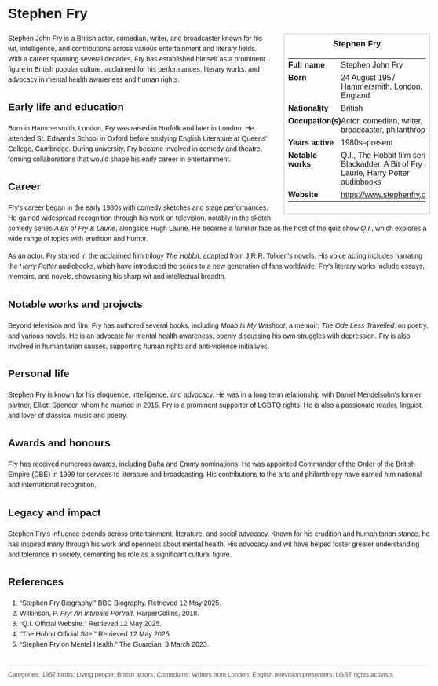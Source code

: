 <!DOCTYPE html>
<html>
<head>
  <title>Stephen Fry – Profile</title>
  <style>
    body { font-family: Arial, sans-serif; margin: 2rem auto; max-width: 960px; line-height: 1.5; }
    aside.infobox { float: right; width: 280px; margin: 0 0 1rem 1.5rem; border: 1px solid #ccc; padding: 0.5rem; font-size: 0.9rem; }
    aside.infobox h3 { text-align: center; margin-top: 0; }
    aside.infobox table { width: 100%; border-collapse: collapse; }
    aside.infobox td { padding: 0.25rem 0; vertical-align: top; }
    h1 { margin-top: 0; }
    footer.categories { font-size: 0.8rem; color: #555; border-top: 1px solid #ddd; padding-top: 0.5rem; margin-top: 2rem; }
  </style>
</head>
<body>
  <h1>Stephen Fry</h1>
  <aside class="infobox">
    <h3>Stephen Fry</h3>
    <table>
      <tr><td><strong>Full name</strong></td><td>Stephen John Fry</td></tr>
      <tr><td><strong>Born</strong></td><td>24 August 1957<br>Hammersmith, London, England</td></tr>
      <tr><td><strong>Nationality</strong></td><td>British</td></tr>
      <tr><td><strong>Occupation(s)</strong></td><td>Actor, comedian, writer, broadcaster, philanthropist</td></tr>
      <tr><td><strong>Years active</strong></td><td>1980s–present</td></tr>
      <tr><td><strong>Notable works</strong></td><td>Q.I., The Hobbit film series, Blackadder, A Bit of Fry & Laurie, Harry Potter audiobooks</td></tr>
      <tr><td><strong>Website</strong></td><td><a href="https://www.stephenfry.com">https://www.stephenfry.com</a></td></tr>
    </table>
  </aside>
  <p>Stephen John Fry is a British actor, comedian, writer, and broadcaster known for his wit, intelligence, and contributions across various entertainment and literary fields. With a career spanning several decades, Fry has established himself as a prominent figure in British popular culture, acclaimed for his performances, literary works, and advocacy in mental health awareness and human rights.</p>
  
  <h2>Early life and education</h2>
  <p>Born in Hammersmith, London, Fry was raised in Norfolk and later in London. He attended St. Edward's School in Oxford before studying English Literature at Queens' College, Cambridge. During university, Fry became involved in comedy and theatre, forming collaborations that would shape his early career in entertainment.</p>
  
  <h2>Career</h2>
  <p>Fry's career began in the early 1980s with comedy sketches and stage performances. He gained widespread recognition through his work on television, notably in the sketch comedy series <em>A Bit of Fry & Laurie</em>, alongside Hugh Laurie. He became a familiar face as the host of the quiz show <em>Q.I.</em>, which explores a wide range of topics with erudition and humor.</p>
  <p>As an actor, Fry starred in the acclaimed film trilogy <em>The Hobbit</em>, adapted from J.R.R. Tolkien's novels. His voice acting includes narrating the <em>Harry Potter</em> audiobooks, which have introduced the series to a new generation of fans worldwide. Fry's literary works include essays, memoirs, and novels, showcasing his sharp wit and intellectual breadth.</p>
  
  <h2>Notable works and projects</h2>
  <p>Beyond television and film, Fry has authored several books, including <em>Moab Is My Washpot</em>, a memoir; <em>The Ode Less Travelled</em>, on poetry, and various novels. He is an advocate for mental health awareness, openly discussing his own struggles with depression. Fry is also involved in humanitarian causes, supporting human rights and anti-violence initiatives.</p>
  
  <h2>Personal life</h2>
  <p>Stephen Fry is known for his eloquence, intelligence, and advocacy. He was in a long-term relationship with Daniel Mendelsohn's former partner, Elliott Spencer, whom he married in 2015. Fry is a prominent supporter of LGBTQ rights. He is also a passionate reader, linguist, and lover of classical music and poetry.</p>
  
  <h2>Awards and honours</h2>
  <p>Fry has received numerous awards, including Bafta and Emmy nominations. He was appointed Commander of the Order of the British Empire (CBE) in 1999 for services to literature and broadcasting. His contributions to the arts and philanthropy have earned him national and international recognition.</p>
  
  <h2>Legacy and impact</h2>
  <p>Stephen Fry's influence extends across entertainment, literature, and social advocacy. Known for his erudition and humanitarian stance, he has inspired many through his work and openness about mental health. His advocacy and wit have helped foster greater understanding and tolerance in society, cementing his role as a significant cultural figure.</p>
  
  <h2>References</h2>
  <ol>
    <li>“Stephen Fry Biography.” BBC Biography. Retrieved 12 May 2025.</li>
    <li>Wilkinson, P. <em>Fry: An Intimate Portrait</em>. HarperCollins, 2018.</li>
    <li>“Q.I. Official Website.” Retrieved 12 May 2025.</li>
    <li>“The Hobbit Official Site.” Retrieved 12 May 2025.</li>
    <li>“Stephen Fry on Mental Health.” The Guardian, 3 March 2023.</li>
  </ol>
  
  <footer class="categories">Categories: 1957 births; Living people; British actors; Comedians; Writers from London; English television presenters; LGBT rights activists</footer>
</body>
</html>